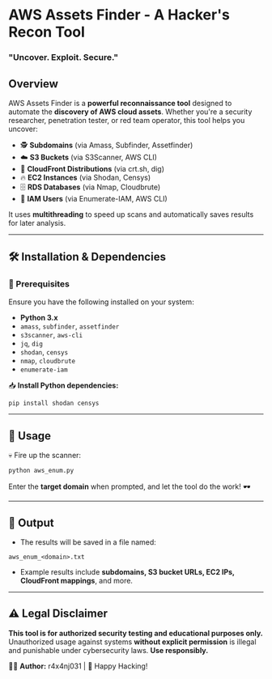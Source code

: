 # AWS Assets Finder - A Hacker's Recon Tool
### "Uncover. Exploit. Secure."

## Overview
AWS Assets Finder is a **powerful reconnaissance tool** designed to automate the **discovery of AWS cloud assets**. Whether you're a security researcher, penetration tester, or red team operator, this tool helps you uncover:

- 🕵️ **Subdomains** (via Amass, Subfinder, Assetfinder)
- ☁️ **S3 Buckets** (via S3Scanner, AWS CLI)
- 🚀 **CloudFront Distributions** (via crt.sh, dig)
- 🔥 **EC2 Instances** (via Shodan, Censys)
- 🗄️ **RDS Databases** (via Nmap, Cloudbrute)
- 👤 **IAM Users** (via Enumerate-IAM, AWS CLI)

It uses **multithreading** to speed up scans and automatically saves results for later analysis.

---
## 🛠️ Installation & Dependencies
### 📌 Prerequisites
Ensure you have the following installed on your system:

- **Python 3.x**
- `amass`, `subfinder`, `assetfinder`
- `s3scanner`, `aws-cli`
- `jq`, `dig`
- `shodan`, `censys`
- `nmap`, `cloudbrute`
- `enumerate-iam`

📥 **Install Python dependencies:**
```bash
pip install shodan censys
```

---
## 🎯 Usage
💀 Fire up the scanner:
```bash
python aws_enum.py
```
Enter the **target domain** when prompted, and let the tool do the work! 🕶️

---
## 📜 Output
- The results will be saved in a file named:
```plaintext
aws_enum_<domain>.txt
```
- Example results include **subdomains, S3 bucket URLs, EC2 IPs, CloudFront mappings**, and more.

---
## ⚠️ Legal Disclaimer
**This tool is for authorized security testing and educational purposes only.** Unauthorized usage against systems **without explicit permission** is illegal and punishable under cybersecurity laws. **Use responsibly.**

👨‍💻 **Author:** r4x4nj031 | 🚀 Happy Hacking!

